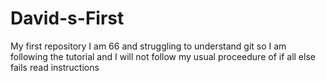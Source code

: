 # David-s-First
My first repository
I am 66 and struggling to understand git so I am following the tutorial 
and I will not follow my usual proceedure of if all else fails read instructions
